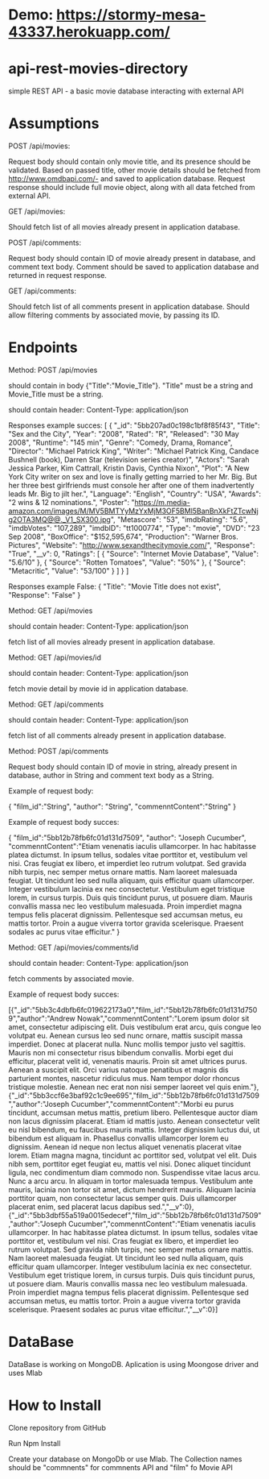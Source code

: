 # Demo: https://stormy-mesa-43337.herokuapp.com/

# api-rest-movies-directory
simple REST API - a basic movie database interacting with external API

# Assumptions
POST /api/movies:

Request body should contain only movie title, and its presence should be validated. Based on passed title, other movie details should be fetched from http://www.omdbapi.com/- and saved to application database. Request response should include full movie object, along with all data fetched from external API.

GET /api/movies:

Should fetch list of all movies already present in application database.

POST /api/comments:

Request body should contain ID of movie already present in database, and comment text body. Comment should be saved to application database and returned in request response.

GET /api/comments:

Should fetch list of all comments present in application database. Should allow filtering comments by associated movie, by passing its ID.

# Endpoints
Method: POST /api/movies

should contain in body {"Title":"Movie_Title"}. "Title" must be a string and Movie_Title must be a string.

should contain header: Content-Type: application/json

Responses example succes: [ { "_id": "5bb207ad0c198c1bf8f85f43", "Title": "Sex and the City", "Year": "2008", "Rated": "R", "Released": "30 May 2008", "Runtime": "145 min", "Genre": "Comedy, Drama, Romance", "Director": "Michael Patrick King", "Writer": "Michael Patrick King, Candace Bushnell (book), Darren Star (television series creator)", "Actors": "Sarah Jessica Parker, Kim Cattrall, Kristin Davis, Cynthia Nixon", "Plot": "A New York City writer on sex and love is finally getting married to her Mr. Big. But her three best girlfriends must console her after one of them inadvertently leads Mr. Big to jilt her.", "Language": "English", "Country": "USA", "Awards": "2 wins & 12 nominations.", "Poster": "https://m.media-amazon.com/images/M/MV5BMTYyMzYxMjM3OF5BMl5BanBnXkFtZTcwNjg2OTA3MQ@@._V1_SX300.jpg", "Metascore": "53", "imdbRating": "5.6", "imdbVotes": "107,289", "imdbID": "tt1000774", "Type": "movie", "DVD": "23 Sep 2008", "BoxOffice": "$152,595,674", "Production": "Warner Bros. Pictures", "Website": "http://www.sexandthecitymovie.com/", "Response": "True", "__v": 0, "Ratings": [ { "Source": "Internet Movie Database", "Value": "5.6/10" }, { "Source": "Rotten Tomatoes", "Value": "50%" }, { "Source": "Metacritic", "Value": "53/100" } ] } ]

Responses example False: { "Title": "Movie Title does not exist", "Response": "False" }

Method: GET /api/movies

should contain header: Content-Type: application/json

fetch list of all movies already present in application database.

Method: GET /api/movies/id

should contain header: Content-Type: application/json

fetch movie detail by movie id in application database.

Method: GET /api/comments

should contain header: Content-Type: application/json

fetch list of all comments already present in application database.

Method: POST /api/comments

Request body should contain ID of movie in string, already present in database, author in String and comment text body as a String.

Example of request body:

{ "film_id":"String", "author": "String", "commenntContent":"String" }

Example of request body succes:

{ "film_id":"5bb12b78fb6fc01d131d7509", "author": "Joseph Cucumber", "commenntContent":"Etiam venenatis iaculis ullamcorper. In hac habitasse platea dictumst. In ipsum tellus, sodales vitae porttitor et, vestibulum vel nisi. Cras feugiat ex libero, et imperdiet leo rutrum volutpat. Sed gravida nibh turpis, nec semper metus ornare mattis. Nam laoreet malesuada feugiat. Ut tincidunt leo sed nulla aliquam, quis efficitur quam ullamcorper. Integer vestibulum lacinia ex nec consectetur. Vestibulum eget tristique lorem, in cursus turpis. Duis quis tincidunt purus, ut posuere diam. Mauris convallis massa nec leo vestibulum malesuada. Proin imperdiet magna tempus felis placerat dignissim. Pellentesque sed accumsan metus, eu mattis tortor. Proin a augue viverra tortor gravida scelerisque. Praesent sodales ac purus vitae efficitur." }

Method: GET /api/movies/comments/id

should contain header: Content-Type: application/json

fetch comments by associated movie.

Example of request body succes:

[{"_id":"5bb3c4dbfb6fc019622173a0","film_id":"5bb12b78fb6fc01d131d7509","author":"Andrew Nowak","commenntContent":"Lorem ipsum dolor sit amet, consectetur adipiscing elit. Duis vestibulum erat arcu, quis congue leo volutpat eu. Aenean cursus leo sed nunc ornare, mattis suscipit massa imperdiet. Donec at placerat nulla. Nunc mollis tempor justo vel sagittis. Mauris non mi consectetur risus bibendum convallis. Morbi eget dui efficitur, placerat velit id, venenatis mauris. Proin sit amet ultrices purus. Aenean a suscipit elit. Orci varius natoque penatibus et magnis dis parturient montes, nascetur ridiculus mus. Nam tempor dolor rhoncus tristique molestie. Aenean nec erat non nisi semper laoreet vel quis enim."},{"_id":"5bb3ccf6e3baf92c1c9ee695","film_id":"5bb12b78fb6fc01d131d7509","author":"Joseph Cucumber","commenntContent":"Morbi eu purus tincidunt, accumsan metus mattis, pretium libero. Pellentesque auctor diam non lacus dignissim placerat. Etiam id mattis justo. Aenean consectetur velit eu nisl bibendum, eu faucibus mauris mattis. Integer dignissim luctus dui, ut bibendum est aliquam in. Phasellus convallis ullamcorper lorem eu dignissim. Aenean id neque non lectus aliquet venenatis placerat vitae lorem. Etiam magna magna, tincidunt ac porttitor sed, volutpat vel elit. Duis nibh sem, porttitor eget feugiat eu, mattis vel nisi. Donec aliquet tincidunt ligula, nec condimentum diam commodo non. Suspendisse vitae lacus arcu. Nunc a arcu arcu. In aliquam in tortor malesuada tempus. Vestibulum ante mauris, lacinia non tortor sit amet, dictum hendrerit mauris. Aliquam lacinia porttitor quam, non consectetur lacus semper quis. Duis ullamcorper placerat enim, sed placerat lacus dapibus sed.","__v":0},{"_id":"5bb3dbf55a519a0015edecef","film_id":"5bb12b78fb6fc01d131d7509","author":"Joseph Cucumber","commenntContent":"Etiam venenatis iaculis ullamcorper. In hac habitasse platea dictumst. In ipsum tellus, sodales vitae porttitor et, vestibulum vel nisi. Cras feugiat ex libero, et imperdiet leo rutrum volutpat. Sed gravida nibh turpis, nec semper metus ornare mattis. Nam laoreet malesuada feugiat. Ut tincidunt leo sed nulla aliquam, quis efficitur quam ullamcorper. Integer vestibulum lacinia ex nec consectetur. Vestibulum eget tristique lorem, in cursus turpis. Duis quis tincidunt purus, ut posuere diam. Mauris convallis massa nec leo vestibulum malesuada. Proin imperdiet magna tempus felis placerat dignissim. Pellentesque sed accumsan metus, eu mattis tortor. Proin a augue viverra tortor gravida scelerisque. Praesent sodales ac purus vitae efficitur.","__v":0}]

# DataBase
DataBase is working on MongoDB. Aplication is using Moongose driver and uses Mlab

# How to Install
Clone repository from GitHub

Run Npm Install

Create your database on MongoDb or use Mlab. The Collection names should be "commnents" for commnents API and "film" fo Movie API
